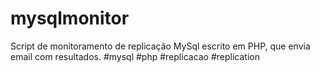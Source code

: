 # mysqlmonitor
Script de monitoramento de replicação MySql escrito em PHP, que envia email com resultados.
#mysql 
#php
#replicacao
#replication

